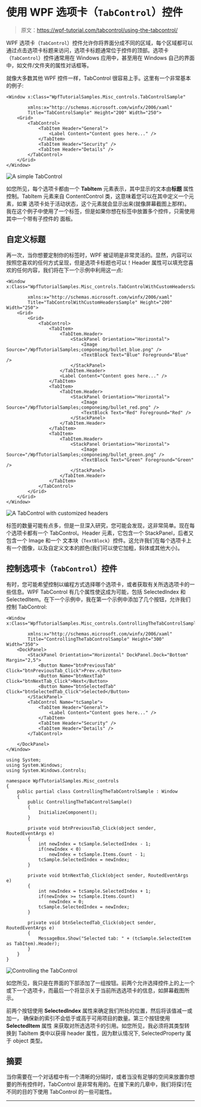 # 使用 WPF 选项卡（`TabControl`）控件

> 原文：<https://wpf-tutorial.com/tabcontrol/using-the-tabcontrol/>

WPF 选项卡（`TabControl`）控件允许你将界面分成不同的区域，每个区域都可以通过点击选项卡标题来访问，选项卡标题通常位于控件的顶部。选项卡（`TabControl`）控件通常用在 Windows 应用中，甚至用在 Windows 自己的界面中，如文件/文件夹的属性对话框等。

就像大多数其他 WPF 控件一样，TabControl 很容易上手。这里有一个非常基本的例子:

```
<Window x:Class="WpfTutorialSamples.Misc_controls.TabControlSample"

        xmlns:x="http://schemas.microsoft.com/winfx/2006/xaml"
        Title="TabControlSample" Height="200" Width="250">
    <Grid>
        <TabControl>
            <TabItem Header="General">
                <Label Content="Content goes here..." />
            </TabItem>
            <TabItem Header="Security" />
            <TabItem Header="Details" />
        </TabControl>
    </Grid>
</Window>
```

![](img/098950f44d4c635dd26be798f555d81b.png "A simple TabControl")

如您所见，每个选项卡都由一个 **TabItem** 元素表示，其中显示的文本由**标题** 属性控制。TabItem 元素来自 ContentControl 类，这意味着您可以在其中定义一个元素，如果 选项卡处于活动状态，这个元素就会显示出来(就像屏幕截图上那样)。我在这个例子中使用了一个标签，但是如果你想在标签中放置多个控件，只需使用其中一个带有子控件的 面板。

## 自定义标题

<input type="hidden" name="IL_IN_ARTICLE">

再一次，当你想要定制你的标签时，WPF 被证明是非常灵活的。显然，内容可以按照您喜欢的任何方式呈现，但是选项卡标题也可以！Header 属性可以填充您喜欢的任何内容，我们将在下一个示例中利用这一点:

```
<Window x:Class="WpfTutorialSamples.Misc_controls.TabControlWithCustomHeadersSample"

        xmlns:x="http://schemas.microsoft.com/winfx/2006/xaml"
        Title="TabControlWithCustomHeadersSample" Height="200" Width="250">
    <Grid>
        <Grid>
            <TabControl>
                <TabItem>
                    <TabItem.Header>
                        <StackPanel Orientation="Horizontal">
                            <Image Source="/WpfTutorialSamples;componeimg/bullet_blue.png" />
                            <TextBlock Text="Blue" Foreground="Blue" />
                        </StackPanel>
                    </TabItem.Header>
                    <Label Content="Content goes here..." />
                </TabItem>
                <TabItem>
                    <TabItem.Header>
                        <StackPanel Orientation="Horizontal">
                            <Image Source="/WpfTutorialSamples;componeimg/bullet_red.png" />
                            <TextBlock Text="Red" Foreground="Red" />
                        </StackPanel>
                    </TabItem.Header>
                </TabItem>
                <TabItem>
                    <TabItem.Header>
                        <StackPanel Orientation="Horizontal">
                            <Image Source="/WpfTutorialSamples;componeimg/bullet_green.png" />
                            <TextBlock Text="Green" Foreground="Green" />
                        </StackPanel>
                    </TabItem.Header>
                </TabItem>
            </TabControl>
        </Grid>
    </Grid>
</Window>
```

![](img/7cb31245fe843d707a149db98c240b7d.png "A TabControl with customized headers")

标签的数量可能有点多，但是一旦深入研究，您可能会发现，这非常简单。现在每个选项卡都有一个 TabControl。Header 元素，它包含一个 StackPanel，后者又包含一个 Image 和一个 文本块（`TextBlock`）控件。这允许我们在每个选项卡上有一个图像，以及自定义文本的颜色(我们可以使它加粗，斜体或其他大小)。

## 控制选项卡（`TabControl`）控件

有时，您可能希望控制以编程方式选择哪个选项卡，或者获取有关所选选项卡的一些信息。WPF TabControl 有几个属性使这成为可能，包括 SelectedIndex 和 SelectedItem。在下一个示例中，我在第一个示例中添加了几个按钮，允许我们控制 TabControl:

```
<Window x:Class="WpfTutorialSamples.Misc_controls.ControllingTheTabControlSample"

        xmlns:x="http://schemas.microsoft.com/winfx/2006/xaml"
        Title="ControllingTheTabControlSample" Height="300" Width="350">
    <DockPanel>
        <StackPanel Orientation="Horizontal" DockPanel.Dock="Bottom" Margin="2,5">
            <Button Name="btnPreviousTab" Click="btnPreviousTab_Click">Prev.</Button>
            <Button Name="btnNextTab" Click="btnNextTab_Click">Next</Button>
            <Button Name="btnSelectedTab" Click="btnSelectedTab_Click">Selected</Button>
        </StackPanel>
        <TabControl Name="tcSample">
            <TabItem Header="General">
                <Label Content="Content goes here..." />
            </TabItem>
            <TabItem Header="Security" />
            <TabItem Header="Details" />
        </TabControl>

    </DockPanel>
</Window>
```

```
using System;
using System.Windows;
using System.Windows.Controls;

namespace WpfTutorialSamples.Misc_controls
{
	public partial class ControllingTheTabControlSample : Window
	{
		public ControllingTheTabControlSample()
		{
			InitializeComponent();
		}

		private void btnPreviousTab_Click(object sender, RoutedEventArgs e)
		{
			int newIndex = tcSample.SelectedIndex - 1;
			if(newIndex < 0)
				newIndex = tcSample.Items.Count - 1;
			tcSample.SelectedIndex = newIndex;
		}

		private void btnNextTab_Click(object sender, RoutedEventArgs e)
		{
			int newIndex = tcSample.SelectedIndex + 1;
			if(newIndex >= tcSample.Items.Count)
				newIndex = 0;
			tcSample.SelectedIndex = newIndex;
		}

		private void btnSelectedTab_Click(object sender, RoutedEventArgs e)
		{
			MessageBox.Show("Selected tab: " + (tcSample.SelectedItem as TabItem).Header);
		}
	}
}
```

![](img/2e280c1482bffda6665a38b26a2a59d2.png "Controlling the TabControl")

如您所见，我只是在界面的下部添加了一组按钮。前两个允许选择控件上的上一个或下一个选项卡，而最后一个将显示关于当前所选选项卡的信息，如屏幕截图所示。

前两个按钮使用 **SelectedIndex** 属性来确定我们所处的位置，然后将该值减一或加一， 确保新的索引不会低于或高于可用项目的数量。第三个按钮使用 **SelectedItem** 属性 来获取对所选选项卡的引用。如您所见，我必须将其类型转换到 TabItem 类中以获得 header 属性，因为默认情况下, SelectedProperty 属于 object 类型。

## 摘要

当你需要在一个对话框中有一个清晰的分隔时，或者当没有足够的空间来放置你想要的所有控件时，TabControl 是非常有用的。在接下来的几章中，我们将探讨在不同的目的下使用 TabControl 的一些可能性。

* * *